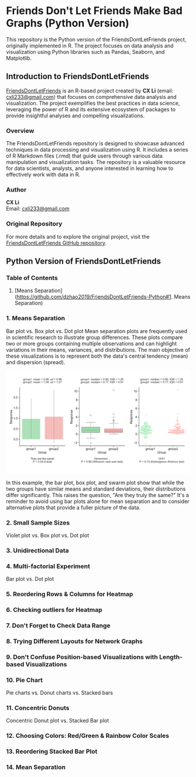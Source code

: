 # Friends Don't Let Friends Make Bad Graphs (Python Version)
This repository is the Python version of the FriendsDontLetFriends project, originally implemented in R. The project focuses on data analysis and visualization using Python libraries such as Pandas, Seaborn, and Matplotlib.

## Introduction to FriendsDontLetFriends

[FriendsDontLetFriends](https://github.com/cxli233/FriendsDontLetFriends) is an R-based project created by **CX Li** (email: cxli233@gmail.com) that focuses on comprehensive data analysis and visualization. The project exemplifies the best practices in data science, leveraging the power of R and its extensive ecosystem of packages to provide insightful analyses and compelling visualizations.

### Overview

The FriendsDontLetFriends repository is designed to showcase advanced techniques in data processing and visualization using R. It includes a series of R Markdown files (.rmd) that guide users through various data manipulation and visualization tasks. The repository is a valuable resource for data scientists, analysts, and anyone interested in learning how to effectively work with data in R.

### Author

**CX Li**  
Email: cxli233@gmail.com

### Original Repository

For more details and to explore the original project, visit the [FriendsDontLetFriends GitHub repository](https://github.com/cxli233/FriendsDontLetFriends).

## Python Version of FriendsDontLetFriends

### Table of Contents
1. [Means Separation](https://github.com/dzhao2019/FriendsDontLetFriends-Python#1. Means Separation)

### 1. Means Separation
Bar plot vs. Box plot vs. Dot plot
Mean separation plots are frequently used in scientific research to illustrate group differences. These plots compare two or more groups containing multiple observations and can highlight variations in their means, variances, and distributions. The main objective of these visualizations is to represent both the data's central tendency (mean) and dispersion (spread).

![No Bar Plots for Means Separation](https://github.com/dzhao2019/FriendsDontLetFriends-Python/blob/main/Results/01_Mean_separation_plots.png) 

In this example, the bar plot, box plot, and swarm plot show that while the two groups have similar means and standard deviations, their distributions differ significantly. This raises the question, "Are they truly the same?" It's a reminder to avoid using bar plots alone for mean separation and to consider alternative plots that provide a fuller picture of the data.
### 2. Small Sample Sizes
Violet plot vs. Box plot vs. Dot plot

### 3. Unidirectional Data


### 4. Multi-factorial Experiment
Bar plot vs. Dot plot

### 5. Reordering Rows & Columns for Heatmap


### 6. Checking outliers for Heatmap


### 7. Don't Forget to Check Data Range


### 8. Trying Different Layouts for Network Graphs


### 9. Don't Confuse Position-based Visualizations with Length-based Visualizations


### 10. Pie Chart
Pie charts vs. Donut charts vs. Stacked bars

### 11. Concentric Donuts
Concentric Donut plot vs. Stacked Bar plot

### 12. Choosing Colors: Red/Green & Rainbow Color Scales


### 13. Reordering Stacked Bar Plot


### 14. Mean Separation



